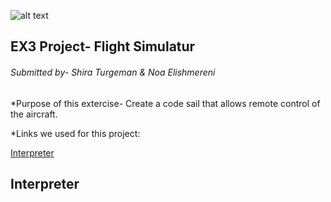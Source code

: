 ![alt text](/home/noa/Desktop/FlightGear_Logo.svg)

## EX3 Project- Flight Simulatur 

###### Submitted by- Shira Turgeman & Noa Elishmereni

*Purpose of this extercise-
Create a code sail that allows remote control of the aircraft.

*Links we used for this project:

‫‪[Interpreter](#Interpreter)






## Interpreter
